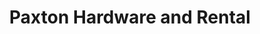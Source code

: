 ---
title: "Paxton Hardware and Rental"
url: /paxton/paxton-hardware-and-rental/
shop: Eisenwaren
---